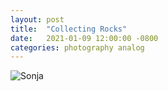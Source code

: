 ```yaml
---
layout: post
title:  "Collecting Rocks"
date:   2021-01-09 12:00:00 -0800
categories: photography analog
---
```

![Sonja](https://carloandaya.s3-us-west-2.amazonaws.com/assets/images/posts/201711005_020.jpg)